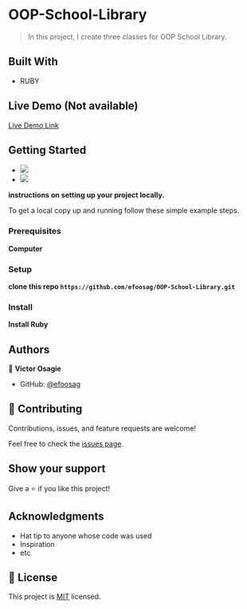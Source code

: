# OOP-School-Library

> In this project, I create three classes for OOP School Library.

## Built With

- RUBY

## Live Demo (Not available)

[Live Demo Link](https://livedemo.com)

## Getting Started

- ![](https://img.shields.io/badge/Github-blueviolet)
- ![](https://img.shields.io/badge/Ruby-red)

**instructions on setting up your project locally.**

To get a local copy up and running follow these simple example steps.

### Prerequisites

**Computer**

### Setup

**clone this repo `https://github.com/efoosag/OOP-School-Library.git`**

### Install

**Install Ruby**

## Authors

👤 **Victor Osagie**

- GitHub: [@efoosag](https://github.com/efoosag)

## 🤝 Contributing

Contributions, issues, and feature requests are welcome!

Feel free to check the [issues page](../../issues/).

## Show your support

Give a ⭐️ if you like this project!

## Acknowledgments

- Hat tip to anyone whose code was used
- Inspiration
- etc

## 📝 License

This project is [MIT](./LICENSE) licensed.
